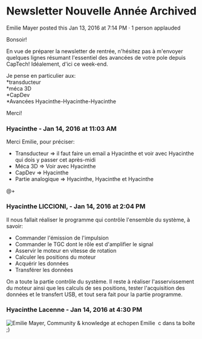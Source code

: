 #  Newsletter Nouvelle Année Archived

Emilie Mayer posted this Jan 13, 2016 at 7:14 PM · 1 person applauded

Bonsoir!  
  
En vue de préparer la newsletter de rentrée, n'hésitez pas à m'envoyer
quelques lignes résumant l'essentiel des avancées de votre pole depuis
CapTech! Idéalement, d'ici ce week-end.  
  
  
Je pense en particulier aux:  
*transducteur  
*méca 3D  
*CapDev  
*Avancées Hyacinthe-Hyacinthe-Hyacinthe   
  
Merci!

### **Hyacinthe** - Jan 14, 2016 at 11:03 AM

Merci Emilie, pour préciser:

  * Transducteur =&gt; il faut faire un email a Hyacinthe et voir avec Hyacinthe qui dois y passer cet après-midi
  * Méca 3D =&gt; Voir avec Hyacinthe 
  * CapDev =&gt; Hyacinthe
  * Partie analogique =&gt; Hyacinthe, Hyacinthe et Hyacinthe

  
@+

### **Hyacinthe LICCIONI,** - Jan 14, 2016 at 2:04 PM

Il nous fallait réaliser le programme qui contrôle l'ensemble du système, à
savoir:

  * Commander l'émission de l'impulsion
  * Commander le TGC dont le rôle est d'amplifier le signal
  * Asservir le moteur en vitesse de rotation
  * Calculer les positions du moteur
  * Acquérir les données
  * Transférer les données

On a toute la partie contrôle du système. Il reste à réaliser l'asservissement
du moteur ainsi que les calculs de ses positions, tester l'acquisition des
données et le transfert USB, et tout sera fait pour la partie programme.

### **Hyacinthe Lacenne** - Jan 14, 2016 at 4:30 PM

![Emilie Mayer, Community & knowledge  at
echopen](./../../zz_assets/images/avatars/1269172.png) Emilie  c dans ta boîte
;)


